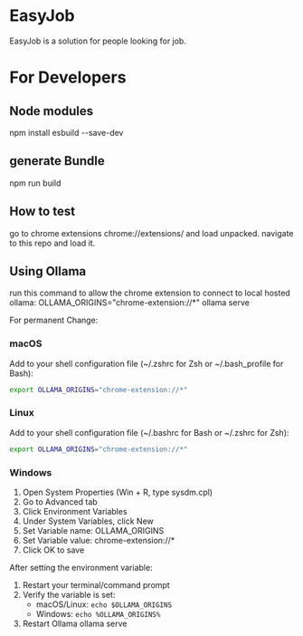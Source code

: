 # EasyJob
EasyJob is a solution for people looking for job.

# For Developers

## Node modules
npm install esbuild --save-dev

## generate Bundle
npm run build

## How to test
go to chrome extensions chrome://extensions/ and load unpacked.
navigate to this repo and load it.

## Using Ollama
run this command to allow the chrome extension to connect to local hosted ollama:
OLLAMA_ORIGINS="chrome-extension://*" ollama serve

For permanent Change:

### macOS
Add to your shell configuration file (~/.zshrc for Zsh or ~/.bash_profile for Bash):
```bash
export OLLAMA_ORIGINS="chrome-extension://*"
```

### Linux
Add to your shell configuration file (~/.bashrc for Bash or ~/.zshrc for Zsh):
```bash
export OLLAMA_ORIGINS="chrome-extension://*"
```

### Windows
1. Open System Properties (Win + R, type sysdm.cpl)
2. Go to Advanced tab
3. Click Environment Variables
4. Under System Variables, click New
5. Set Variable name: OLLAMA_ORIGINS
6. Set Variable value: chrome-extension://*
7. Click OK to save

After setting the environment variable:
1. Restart your terminal/command prompt
2. Verify the variable is set:
   - macOS/Linux: `echo $OLLAMA_ORIGINS`
   - Windows: `echo %OLLAMA_ORIGINS%`
3. Restart Ollama
ollama serve